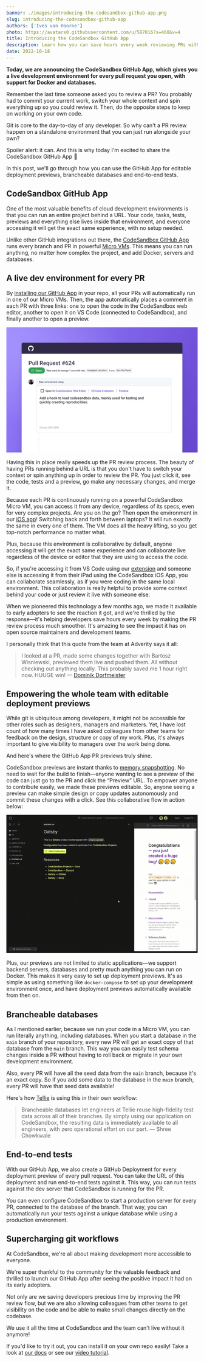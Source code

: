 ```yaml
---
banner: ./images/introducing-the-codesandbox-github-app.png
slug: introducing-the-codesandbox-github-app
authors: ['Ives van Hoorne']
photo: https://avatars0.githubusercontent.com/u/587016?s=460&v=4
title: Introducing the CodeSandbox GitHub App
description: Learn how you can save hours every week reviewing PRs with the CodeSandbox GitHub App.
date: 2022-10-18
---
```


**Today, we are announcing the CodeSandbox GitHub App, which gives you a live development environment for every pull request you open, with support for Docker and databases.**

Remember the last time someone asked you to review a PR? You probably had to commit your current work, switch your whole context and spin everything up so you could review it. Then, do the opposite steps to keep on working on your own code.

Git is core to the day-to-day of any developer. So why can't a PR review happen on a standalone environment that you can just run alongside your own?

Spoiler alert: it can. And this is why today I'm excited to share the CodeSandbox GitHub App 🎉

In this post, we'll go through how you can use the GitHub App for editable deployment previews, brancheable databases and end-to-end tests.

## **CodeSandbox GitHub App**

One of the most valuable benefits of cloud development environments is that you can run an entire project behind a URL. Your code, tasks, tests, previews and everything else lives inside that environment, and everyone accessing it will get the exact same experience, with no setup needed.

Unlike other GitHub integrations out there, the [CodeSandbox GitHub App](https://codesandbox.io/docs/learn/integrations/github-app) runs every branch and PR in powerful [Micro VMs](https://codesandbox.io/post/how-we-clone-a-running-vm-in-2-seconds). This means you can run anything, no matter how complex the project, and add Docker, servers and databases.

## **A live dev environment for every PR**

By [installing our GitHub App](https://codesandbox.io/docs/learn/integrations/github-app#installing-the-github-app) in your repo, all your PRs will automatically run in one of our Micro VMs. Then, the app automatically places a comment in each PR with three links: one to open the code in the CodeSandbox web editor, another to open it on VS Code (connected to CodeSandbox), and finally another to open a preview.

![GitHub pull request with CodeSandbox links](./images/GH-App-integration.jpg)

Having this in place really speeds up the PR review process. The beauty of having PRs running behind a URL is that you don't have to switch your context or spin anything up in order to review the PR. You just click it, see the code, tests and a preview, go make any necessary changes, and merge it.

Because each PR is continuously running on a powerful CodeSandbox Micro VM, you can access it from any device, regardless of its specs, even for very complex projects. Are you on the go? Then open the environment in our [iOS app](https://codesandbox.io/ios)! Switching back and forth between laptops? It will run exactly the same in every one of them. The VM does all the heavy lifting, so you get top-notch performance no matter what.

Plus, because this environment is collaborative by default, anyone accessing it will get the exact same experience and can collaborate live regardless of the device or editor that they are using to access the code.

So, if you're accessing it from VS Code using our [extension](https://marketplace.visualstudio.com/items?itemName=CodeSandbox-io.codesandbox-projects) and someone else is accessing it from their iPad using the CodeSandbox iOS App, you can collaborate seamlessly, as if you were coding in the same local environment. This collaboration is really helpful to provide some context behind your code or just review it live with someone else.

When we pioneered this technology a few months ago, we made it available to early adopters to see the reaction it got, and we're thrilled by the response—it's helping developers save hours every week by making the PR review process much smoother. It's amazing to see the impact it has on open source maintainers and development teams.

I personally think that this quote from the team at Adverity says it all:

> I looked at a PR, made some changes together with Bartosz Wisniewski, previewed them live and pushed them. All without checking out anything locally. This probably saved me 1 hour right now. HUUGE win! — [Dominik Dorfmeister](https://twitter.com/TkDodo)

## **Empowering the whole team with editable deployment previews**
While git is ubiquitous among developers, it might not be accessible for other roles such as designers, managers and marketers. Yet, I have lost count of how many times I have asked colleagues from other teams for feedback on the design, structure or copy of my work. Plus, it's always important to give visibility to managers over the work being done.

And here's where the GitHub App PR previews truly shine.

CodeSandbox previews are instant thanks to [memory snapshotting](https://codesandbox.io/post/how-we-clone-a-running-vm-in-2-seconds). No need to wait for the build to finish—anyone wanting to see a preview of the code can just go to the PR and click the “Preview” URL. To empower anyone to contribute easily, we made these previews editable. So, anyone seeing a preview can make simple design or copy updates autonomously and commit these changes with a click. See this collaborative flow in action below:

![Collaborative session showing editable previews](./images/collaborative-flow-editable-previews.gif)

Plus, our previews are not limited to static applications—we support backend servers, databases and pretty much anything you can run on Docker. This makes it very easy to set up deployment previews. It's as simple as using something like `docker-compose` to set up your development environment once, and have deployment previews automatically available from then on.

## **Brancheable databases**
As I mentioned earlier, because we run your code in a Micro VM, you can run literally anything, including databases. When you start a database in the `main` branch of your repository, every new PR will get an exact copy of that database from the `main` branch. This way you can easily test schema changes inside a PR without having to roll back or migrate in your own development environment.

Also, every PR will have all the seed data from the `main` branch, because it's an exact copy. So if you add some data to the database in the `main` branch, every PR will have that seed data available!

Here's how [Tellie](https://join.tell.ie/) is using this in their own workflow: 

> Brancheable databases let engineers at Tellie reuse high-fidelity test data across all of their branches. By simply using our application on CodeSandbox, the resulting data is immediately available to all engineers, with zero operational effort on our part. — Shree Chowkwale

## **End-to-end tests**
With our GitHub App, we also create a GitHub Deployment for every deployment preview of every pull request. You can take the URL of this deployment and run end-to-end tests against it. This way, you can run tests against the dev server that CodeSandbox is running for the PR.

You can even configure CodeSandbox to start a production server for every PR, connected to the database of the branch. That way, you can automatically run your tests against a unique database while using a production environment.

## **Supercharging git workflows**
At CodeSandbox, we're all about making development more accessible to everyone.

We're super thankful to the community for the valuable feedback and thrilled to launch our GitHub App after seeing the positive impact it had on its early adopters.

Not only are we saving developers precious time by improving the PR review flow, but we are also allowing colleagues from other teams to get visibility on the code and be able to make small changes directly on the codebase.

We use it all the time at CodeSandbox and the team can't live without it anymore!

If you'd like to try it out, you can install it on your own repo easily! Take a look at [our docs](https://codesandbox.io/docs/learn/integrations/github-app#installing-the-github-app) or see our [video tutorial](https://www.youtube.com/watch?v=9_R85W-Te8E).